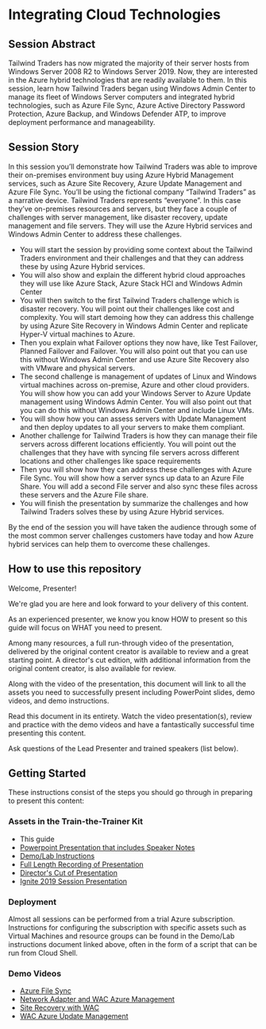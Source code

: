 # Integrating Cloud Technologies

## Session Abstract
Tailwind Traders has now migrated the majority of their server hosts from Windows Server 2008 R2 to Windows Server 2019. Now, they are interested in the Azure hybrid technologies that are readily available to them. In this session, learn how Tailwind Traders began using Windows Admin Center to manage its fleet of Windows Server computers and integrated hybrid technologies, such as Azure File Sync, Azure Active Directory Password Protection, Azure Backup, and Windows Defender ATP, to improve deployment performance and manageability.

## Session Story
In this session you’ll demonstrate how Tailwind Traders was able to improve their on-premises environment buy using Azure Hybrid Management services, such as Azure Site Recovery, Azure Update Management and Azure File Sync. You’ll be using the fictional company “Tailwind Traders” as a narrative device. Tailwind Traders represents “everyone”. In this case they’ve on-premises resources and servers, but they face a couple of challenges with server management, like disaster recovery, update management and file servers. They will use the Azure Hybrid services and Windows Admin Center to address these challenges.
<ul>
<li>You will start the session by providing some context about the Tailwind Traders environment and their challenges and that they can address these by using Azure Hybrid services.</li>
<li>You will also show and explain the different hybrid cloud approaches they will use like Azure Stack, Azure Stack HCI and Windows Admin Center</li>
<li>You will then switch to the first Tailwind Traders challenge which is disaster recovery. You will point out their challenges like cost and complexity. You will start demoing how they can address this challenge by using Azure Site Recovery in Windows Admin Center and replicate Hyper-V virtual machines to Azure.</li>
<li>Then you explain what Failover options they now have, like Test Failover, Planned Failover and Failover. You will also point out that you can use this without Windows Admin Center and use Azure Site Recovery also with VMware and physical servers.</li>
<li>The second challenge is management of updates of Linux and Windows virtual machines across on-premise, Azure and other cloud providers. You will show how you can add your Windows Server to Azure Update management using Windows Admin Center. You will also point out that you can do this without Windows Admin Center and include Linux VMs.</li>
<li>You will show how you can assess servers with Update Management and then deploy updates to all your servers to make them compliant.</li>
<li>Another challenge for Tailwind Traders is how they can manage their file servers across different locations efficiently. You will point out the challenges that they have with syncing file servers across different locations and other challenges like space requirements</li>
<li>Then you will show how they can address these challenges with Azure File Sync. You will show how a server syncs up data to an Azure File Share. You will add a second File server and also sync these files across these servers and the Azure File share.</li>
<li>You will finish the presentation by summarize the challenges and how Tailwind Traders solves these by using Azure Hybrid services.</li>
</ul>
By the end of the session you will have taken the audience through some of the most common server challenges customers have today and how Azure hybrid services can help them to overcome these challenges.

## How to use this repository
Welcome, Presenter!

We're glad you are here and look forward to your delivery of this content.

As an experienced presenter, we know you know HOW to present so this guide will focus on WHAT you need to present.

Among many resources, a full run-through video of the presentation, delivered by the original content creator is available to review and a great starting point. A director's cut edition, with additional information from the original content creator, is also available for review.

Along with the video of the presentation, this document will link to all the assets you need to successfully present including PowerPoint slides, demo videos, and demo instructions.

Read this document in its entirety. Watch the video presentation(s), review and practice with the demo videos and have a fantastically successful time presenting this content.

Ask questions of the Lead Presenter and trained speakers (list below).

## Getting Started
These instructions consist of the steps you should go through in preparing to present this content:

### Assets in the Train-the-Trainer Kit


- This guide
- [Powerpoint Presentation that includes Speaker Notes](https://globaleventcdn.blob.core.windows.net/assets/msi/msi20/msi20.pptx)
- [Demo/Lab Instructions](https://globaleventcdn.blob.core.windows.net/assets/msi/msi20/MSI20%20LAB%20NOTES-Draft1.docx)
- [Full Length Recording of Presentation](https://globaleventcdn.blob.core.windows.net/assets/msi/msi20/MSI20%20Dry%20Run%203%20Connecting%20Cloud%20Technologies.mp4)
- [Director's Cut of Presentation](https://globaleventcdn.blob.core.windows.net/assets/msi/msi20/MSI20%20Directors%20Cut%20Connecting%20Cloud%20Technologies.mp4)
- [Ignite 2019 Session Presentation](https://globaleventcdn.blob.core.windows.net/assets/msi/msi20/MSI_20_IGNITE.mp4)


### Deployment

Almost all sessions can be performed from a trial Azure subscription. Instructions for configuring the subscription with specific assets such as Virtual Machines and resource groups can be found in the Demo/Lab instructions document linked above, often in the form of a script that can be run from Cloud Shell. 

### Demo Videos


- [Azure File Sync](https://globaleventcdn.blob.core.windows.net/assets/msi/msi20/Azure%20File%20Sync.mp4)
- [Network Adapter and WAC Azure Management](https://globaleventcdn.blob.core.windows.net/assets/msi/msi20/Azure%20Network%20Adapter%20and%20WAC%20Azure%20Management%20Mod.mp4)
- [Site Recovery with WAC](https://globaleventcdn.blob.core.windows.net/assets/msi/msi20/Azure%20Site%20Recovery%20with%20WAC.mp4)
- [WAC Azure Update Management](https://globaleventcdn.blob.core.windows.net/assets/msi/msi20/WAC%20Azure%20Update%20Management.mp4)
